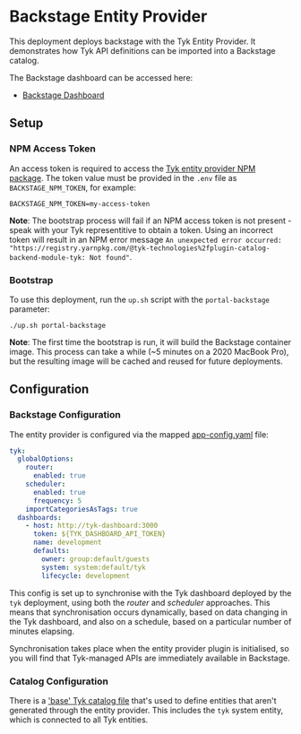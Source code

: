 # Backstage Entity Provider

This deployment deploys backstage with the Tyk Entity Provider. It demonstrates how Tyk API definitions can be imported into a Backstage catalog.

The Backstage dashboard can be accessed here:
- [Backstage Dashboard](http://localhost:3003)

## Setup

### NPM Access Token
An access token is required to access the [Tyk entity provider NPM package](https://www.npmjs.com/package/@tyk-technologies/plugin-catalog-backend-module-tyk). The token value must be provided in the `.env` file as `BACKSTAGE_NPM_TOKEN`, for example:

```
BACKSTAGE_NPM_TOKEN=my-access-token
```

**Note**: The bootstrap process will fail if an NPM access token is not present - speak with your Tyk representitive to obtain a token. Using an incorrect token will result in an NPM error message `An unexpected error occurred: "https://registry.yarnpkg.com/@tyk-technologies%2fplugin-catalog-backend-module-tyk: Not found"`.

### Bootstrap

To use this deployment, run the `up.sh` script with the `portal-backstage` parameter:

```
./up.sh portal-backstage
```

**Note**: The first time the bootstrap is run, it will build the Backstage container image. This process can take a while (~5 minutes on a 2020 MacBook Pro), but the resulting image will be cached and reused for future deployments.

## Configuration

### Backstage Configuration

The entity provider is configured via the mapped [app-config.yaml](deployments/portal-backstage/volumes/backstage/app-config.yaml) file:

```yaml
tyk:
  globalOptions:
    router:
      enabled: true
    scheduler:
      enabled: true
      frequency: 5
    importCategoriesAsTags: true
  dashboards:
    - host: http://tyk-dashboard:3000
      token: ${TYK_DASHBOARD_API_TOKEN}
      name: development
      defaults:
        owner: group:default/guests
        system: system:default/tyk
        lifecycle: development
```

This config is set up to synchronise with the Tyk dashboard deployed by the `tyk` deployment, using both the *router* and *scheduler* approaches. This means that synchronisation occurs dynamically, based on data changing in the Tyk dashboard, and also on a schedule, based on a particular number of minutes elapsing. 

Synchronisation takes place when the entity provider plugin is initialised, so you will find that Tyk-managed APIs are immediately available in Backstage.

### Catalog Configuration

There is a ['base' Tyk catalog file](deployments/portal-backstage/volumes/backstage/tyk-catalog.yaml) that's used to define entities that aren't generated through the entity provider. This includes the `tyk` system entity, which is connected to all Tyk entities.
